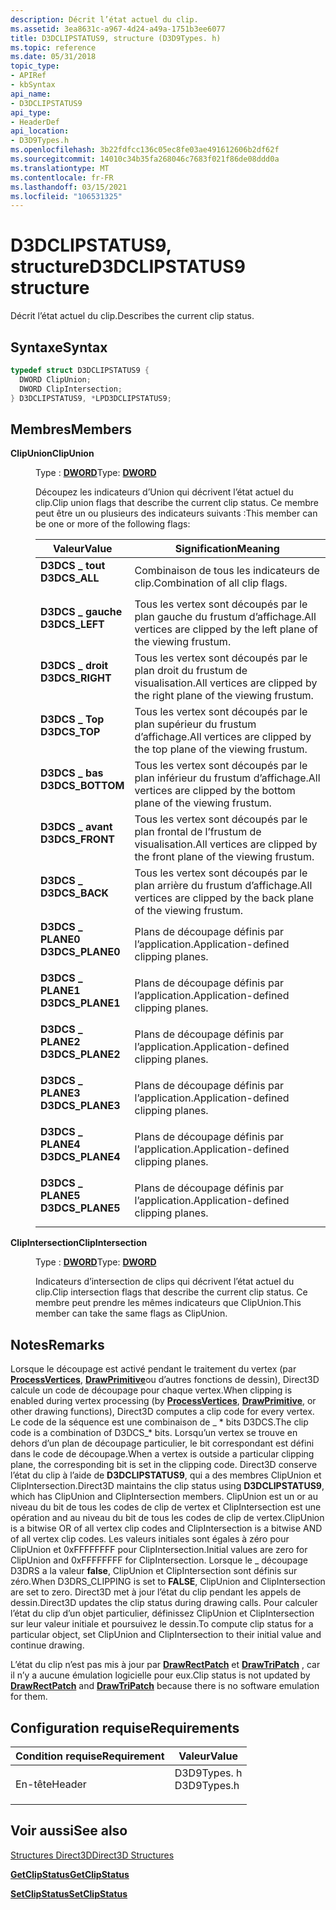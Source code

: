 ```yaml
---
description: Décrit l’état actuel du clip.
ms.assetid: 3ea8631c-a967-4d24-a49a-1751b3ee6077
title: D3DCLIPSTATUS9, structure (D3D9Types. h)
ms.topic: reference
ms.date: 05/31/2018
topic_type:
- APIRef
- kbSyntax
api_name:
- D3DCLIPSTATUS9
api_type:
- HeaderDef
api_location:
- D3D9Types.h
ms.openlocfilehash: 3b22fdfcc136c05ec8fe03ae491612606b2df62f
ms.sourcegitcommit: 14010c34b35fa268046c7683f021f86de08ddd0a
ms.translationtype: MT
ms.contentlocale: fr-FR
ms.lasthandoff: 03/15/2021
ms.locfileid: "106531325"
---
```

# <a name="d3dclipstatus9-structure"></a><span data-ttu-id="0f8bb-103">D3DCLIPSTATUS9, structure</span><span class="sxs-lookup"><span data-stu-id="0f8bb-103">D3DCLIPSTATUS9 structure</span></span>

<span data-ttu-id="0f8bb-104">Décrit l’état actuel du clip.</span><span class="sxs-lookup"><span data-stu-id="0f8bb-104">Describes the current clip status.</span></span>

## <a name="syntax"></a><span data-ttu-id="0f8bb-105">Syntaxe</span><span class="sxs-lookup"><span data-stu-id="0f8bb-105">Syntax</span></span>


```C++
typedef struct D3DCLIPSTATUS9 {
  DWORD ClipUnion;
  DWORD ClipIntersection;
} D3DCLIPSTATUS9, *LPD3DCLIPSTATUS9;
```



## <a name="members"></a><span data-ttu-id="0f8bb-106">Membres</span><span class="sxs-lookup"><span data-stu-id="0f8bb-106">Members</span></span>

<dl> <dt>

<span data-ttu-id="0f8bb-107">**ClipUnion**</span><span class="sxs-lookup"><span data-stu-id="0f8bb-107">**ClipUnion**</span></span>
</dt> <dd>

<span data-ttu-id="0f8bb-108">Type : **[ **DWORD**](../winprog/windows-data-types.md)**</span><span class="sxs-lookup"><span data-stu-id="0f8bb-108">Type: **[**DWORD**](../winprog/windows-data-types.md)**</span></span>

</dd> <dd>

<span data-ttu-id="0f8bb-109">Découpez les indicateurs d’Union qui décrivent l’état actuel du clip.</span><span class="sxs-lookup"><span data-stu-id="0f8bb-109">Clip union flags that describe the current clip status.</span></span> <span data-ttu-id="0f8bb-110">Ce membre peut être un ou plusieurs des indicateurs suivants :</span><span class="sxs-lookup"><span data-stu-id="0f8bb-110">This member can be one or more of the following flags:</span></span>



| <span data-ttu-id="0f8bb-111">Valeur</span><span class="sxs-lookup"><span data-stu-id="0f8bb-111">Value</span></span>                                                                                                                                                      | <span data-ttu-id="0f8bb-112">Signification</span><span class="sxs-lookup"><span data-stu-id="0f8bb-112">Meaning</span></span>                                                                         |
|------------------------------------------------------------------------------------------------------------------------------------------------------------|---------------------------------------------------------------------------------|
| <span id="D3DCS_ALL"></span><span id="d3dcs_all"></span><dl> <span data-ttu-id="0f8bb-113"><dt>**D3DCS \_ tout**</dt></span><span class="sxs-lookup"><span data-stu-id="0f8bb-113"><dt>**D3DCS\_ALL**</dt></span></span> </dl>          | <span data-ttu-id="0f8bb-114">Combinaison de tous les indicateurs de clip.</span><span class="sxs-lookup"><span data-stu-id="0f8bb-114">Combination of all clip flags.</span></span><br/>                                       |
| <span id="D3DCS_LEFT"></span><span id="d3dcs_left"></span><dl> <span data-ttu-id="0f8bb-115"><dt>**D3DCS \_ gauche**</dt></span><span class="sxs-lookup"><span data-stu-id="0f8bb-115"><dt>**D3DCS\_LEFT**</dt></span></span> </dl>       | <span data-ttu-id="0f8bb-116">Tous les vertex sont découpés par le plan gauche du frustum d’affichage.</span><span class="sxs-lookup"><span data-stu-id="0f8bb-116">All vertices are clipped by the left plane of the viewing frustum.</span></span><br/>   |
| <span id="D3DCS_RIGHT"></span><span id="d3dcs_right"></span><dl> <span data-ttu-id="0f8bb-117"><dt>**D3DCS \_ droit**</dt></span><span class="sxs-lookup"><span data-stu-id="0f8bb-117"><dt>**D3DCS\_RIGHT**</dt></span></span> </dl>    | <span data-ttu-id="0f8bb-118">Tous les vertex sont découpés par le plan droit du frustum de visualisation.</span><span class="sxs-lookup"><span data-stu-id="0f8bb-118">All vertices are clipped by the right plane of the viewing frustum.</span></span><br/>  |
| <span id="D3DCS_TOP"></span><span id="d3dcs_top"></span><dl> <span data-ttu-id="0f8bb-119"><dt>**D3DCS \_ Top**</dt></span><span class="sxs-lookup"><span data-stu-id="0f8bb-119"><dt>**D3DCS\_TOP**</dt></span></span> </dl>          | <span data-ttu-id="0f8bb-120">Tous les vertex sont découpés par le plan supérieur du frustum d’affichage.</span><span class="sxs-lookup"><span data-stu-id="0f8bb-120">All vertices are clipped by the top plane of the viewing frustum.</span></span><br/>    |
| <span id="D3DCS_BOTTOM"></span><span id="d3dcs_bottom"></span><dl> <span data-ttu-id="0f8bb-121"><dt>**D3DCS \_ bas**</dt></span><span class="sxs-lookup"><span data-stu-id="0f8bb-121"><dt>**D3DCS\_BOTTOM**</dt></span></span> </dl> | <span data-ttu-id="0f8bb-122">Tous les vertex sont découpés par le plan inférieur du frustum d’affichage.</span><span class="sxs-lookup"><span data-stu-id="0f8bb-122">All vertices are clipped by the bottom plane of the viewing frustum.</span></span><br/> |
| <span id="D3DCS_FRONT"></span><span id="d3dcs_front"></span><dl> <span data-ttu-id="0f8bb-123"><dt>**D3DCS \_ avant**</dt></span><span class="sxs-lookup"><span data-stu-id="0f8bb-123"><dt>**D3DCS\_FRONT**</dt></span></span> </dl>    | <span data-ttu-id="0f8bb-124">Tous les vertex sont découpés par le plan frontal de l’frustum de visualisation.</span><span class="sxs-lookup"><span data-stu-id="0f8bb-124">All vertices are clipped by the front plane of the viewing frustum.</span></span><br/>  |
| <span id="D3DCS_BACK"></span><span id="d3dcs_back"></span><dl> <span data-ttu-id="0f8bb-125"><dt>**D3DCS \_**</dt></span><span class="sxs-lookup"><span data-stu-id="0f8bb-125"><dt>**D3DCS\_BACK**</dt></span></span> </dl>       | <span data-ttu-id="0f8bb-126">Tous les vertex sont découpés par le plan arrière du frustum d’affichage.</span><span class="sxs-lookup"><span data-stu-id="0f8bb-126">All vertices are clipped by the back plane of the viewing frustum.</span></span><br/>   |
| <span id="D3DCS_PLANE0"></span><span id="d3dcs_plane0"></span><dl> <span data-ttu-id="0f8bb-127"><dt>**D3DCS \_ PLANE0**</dt></span><span class="sxs-lookup"><span data-stu-id="0f8bb-127"><dt>**D3DCS\_PLANE0**</dt></span></span> </dl> | <span data-ttu-id="0f8bb-128">Plans de découpage définis par l’application.</span><span class="sxs-lookup"><span data-stu-id="0f8bb-128">Application-defined clipping planes.</span></span><br/>                                 |
| <span id="D3DCS_PLANE1"></span><span id="d3dcs_plane1"></span><dl> <span data-ttu-id="0f8bb-129"><dt>**D3DCS \_ PLANE1**</dt></span><span class="sxs-lookup"><span data-stu-id="0f8bb-129"><dt>**D3DCS\_PLANE1**</dt></span></span> </dl> | <span data-ttu-id="0f8bb-130">Plans de découpage définis par l’application.</span><span class="sxs-lookup"><span data-stu-id="0f8bb-130">Application-defined clipping planes.</span></span><br/>                                 |
| <span id="D3DCS_PLANE2"></span><span id="d3dcs_plane2"></span><dl> <span data-ttu-id="0f8bb-131"><dt>**D3DCS \_ PLANE2**</dt></span><span class="sxs-lookup"><span data-stu-id="0f8bb-131"><dt>**D3DCS\_PLANE2**</dt></span></span> </dl> | <span data-ttu-id="0f8bb-132">Plans de découpage définis par l’application.</span><span class="sxs-lookup"><span data-stu-id="0f8bb-132">Application-defined clipping planes.</span></span><br/>                                 |
| <span id="D3DCS_PLANE3"></span><span id="d3dcs_plane3"></span><dl> <span data-ttu-id="0f8bb-133"><dt>**D3DCS \_ PLANE3**</dt></span><span class="sxs-lookup"><span data-stu-id="0f8bb-133"><dt>**D3DCS\_PLANE3**</dt></span></span> </dl> | <span data-ttu-id="0f8bb-134">Plans de découpage définis par l’application.</span><span class="sxs-lookup"><span data-stu-id="0f8bb-134">Application-defined clipping planes.</span></span><br/>                                 |
| <span id="D3DCS_PLANE4"></span><span id="d3dcs_plane4"></span><dl> <span data-ttu-id="0f8bb-135"><dt>**D3DCS \_ PLANE4**</dt></span><span class="sxs-lookup"><span data-stu-id="0f8bb-135"><dt>**D3DCS\_PLANE4**</dt></span></span> </dl> | <span data-ttu-id="0f8bb-136">Plans de découpage définis par l’application.</span><span class="sxs-lookup"><span data-stu-id="0f8bb-136">Application-defined clipping planes.</span></span><br/>                                 |
| <span id="D3DCS_PLANE5"></span><span id="d3dcs_plane5"></span><dl> <span data-ttu-id="0f8bb-137"><dt>**D3DCS \_ PLANE5**</dt></span><span class="sxs-lookup"><span data-stu-id="0f8bb-137"><dt>**D3DCS\_PLANE5**</dt></span></span> </dl> | <span data-ttu-id="0f8bb-138">Plans de découpage définis par l’application.</span><span class="sxs-lookup"><span data-stu-id="0f8bb-138">Application-defined clipping planes.</span></span><br/>                                 |



 

</dd> <dt>

<span data-ttu-id="0f8bb-139">**ClipIntersection**</span><span class="sxs-lookup"><span data-stu-id="0f8bb-139">**ClipIntersection**</span></span>
</dt> <dd>

<span data-ttu-id="0f8bb-140">Type : **[ **DWORD**](../winprog/windows-data-types.md)**</span><span class="sxs-lookup"><span data-stu-id="0f8bb-140">Type: **[**DWORD**](../winprog/windows-data-types.md)**</span></span>

</dd> <dd>

<span data-ttu-id="0f8bb-141">Indicateurs d’intersection de clips qui décrivent l’état actuel du clip.</span><span class="sxs-lookup"><span data-stu-id="0f8bb-141">Clip intersection flags that describe the current clip status.</span></span> <span data-ttu-id="0f8bb-142">Ce membre peut prendre les mêmes indicateurs que ClipUnion.</span><span class="sxs-lookup"><span data-stu-id="0f8bb-142">This member can take the same flags as ClipUnion.</span></span>

</dd> </dl>

## <a name="remarks"></a><span data-ttu-id="0f8bb-143">Notes</span><span class="sxs-lookup"><span data-stu-id="0f8bb-143">Remarks</span></span>

<span data-ttu-id="0f8bb-144">Lorsque le découpage est activé pendant le traitement du vertex (par [**ProcessVertices**](/windows/desktop/api), [**DrawPrimitive**](/windows/win32/api/d3d9helper/nf-d3d9helper-idirect3ddevice9-drawprimitive)ou d’autres fonctions de dessin), Direct3D calcule un code de découpage pour chaque vertex.</span><span class="sxs-lookup"><span data-stu-id="0f8bb-144">When clipping is enabled during vertex processing (by [**ProcessVertices**](/windows/desktop/api), [**DrawPrimitive**](/windows/win32/api/d3d9helper/nf-d3d9helper-idirect3ddevice9-drawprimitive), or other drawing functions), Direct3D computes a clip code for every vertex.</span></span> <span data-ttu-id="0f8bb-145">Le code de la séquence est une combinaison de \_ \* bits D3DCS.</span><span class="sxs-lookup"><span data-stu-id="0f8bb-145">The clip code is a combination of D3DCS\_\* bits.</span></span> <span data-ttu-id="0f8bb-146">Lorsqu’un vertex se trouve en dehors d’un plan de découpage particulier, le bit correspondant est défini dans le code de découpage.</span><span class="sxs-lookup"><span data-stu-id="0f8bb-146">When a vertex is outside a particular clipping plane, the corresponding bit is set in the clipping code.</span></span> <span data-ttu-id="0f8bb-147">Direct3D conserve l’état du clip à l’aide de **D3DCLIPSTATUS9**, qui a des membres ClipUnion et ClipIntersection.</span><span class="sxs-lookup"><span data-stu-id="0f8bb-147">Direct3D maintains the clip status using **D3DCLIPSTATUS9**, which has ClipUnion and ClipIntersection members.</span></span> <span data-ttu-id="0f8bb-148">ClipUnion est un or au niveau du bit de tous les codes de clip de vertex et ClipIntersection est une opération and au niveau du bit de tous les codes de clip de vertex.</span><span class="sxs-lookup"><span data-stu-id="0f8bb-148">ClipUnion is a bitwise OR of all vertex clip codes and ClipIntersection is a bitwise AND of all vertex clip codes.</span></span> <span data-ttu-id="0f8bb-149">Les valeurs initiales sont égales à zéro pour ClipUnion et 0xFFFFFFFF pour ClipIntersection.</span><span class="sxs-lookup"><span data-stu-id="0f8bb-149">Initial values are zero for ClipUnion and 0xFFFFFFFF for ClipIntersection.</span></span> <span data-ttu-id="0f8bb-150">Lorsque le \_ découpage D3DRS a la valeur **false**, ClipUnion et ClipIntersection sont définis sur zéro.</span><span class="sxs-lookup"><span data-stu-id="0f8bb-150">When D3DRS\_CLIPPING is set to **FALSE**, ClipUnion and ClipIntersection are set to zero.</span></span> <span data-ttu-id="0f8bb-151">Direct3D met à jour l’état du clip pendant les appels de dessin.</span><span class="sxs-lookup"><span data-stu-id="0f8bb-151">Direct3D updates the clip status during drawing calls.</span></span> <span data-ttu-id="0f8bb-152">Pour calculer l’état du clip d’un objet particulier, définissez ClipUnion et ClipIntersection sur leur valeur initiale et poursuivez le dessin.</span><span class="sxs-lookup"><span data-stu-id="0f8bb-152">To compute clip status for a particular object, set ClipUnion and ClipIntersection to their initial value and continue drawing.</span></span>

<span data-ttu-id="0f8bb-153">L’état du clip n’est pas mis à jour par [**DrawRectPatch**](/windows/desktop/api) et [**DrawTriPatch**](/windows/win32/api/d3d9helper/nf-d3d9helper-idirect3ddevice9-drawtripatch) , car il n’y a aucune émulation logicielle pour eux.</span><span class="sxs-lookup"><span data-stu-id="0f8bb-153">Clip status is not updated by [**DrawRectPatch**](/windows/desktop/api) and [**DrawTriPatch**](/windows/win32/api/d3d9helper/nf-d3d9helper-idirect3ddevice9-drawtripatch) because there is no software emulation for them.</span></span>

## <a name="requirements"></a><span data-ttu-id="0f8bb-154">Configuration requise</span><span class="sxs-lookup"><span data-stu-id="0f8bb-154">Requirements</span></span>



| <span data-ttu-id="0f8bb-155">Condition requise</span><span class="sxs-lookup"><span data-stu-id="0f8bb-155">Requirement</span></span> | <span data-ttu-id="0f8bb-156">Valeur</span><span class="sxs-lookup"><span data-stu-id="0f8bb-156">Value</span></span> |
|-------------------|----------------------------------------------------------------------------------------|
| <span data-ttu-id="0f8bb-157">En-tête</span><span class="sxs-lookup"><span data-stu-id="0f8bb-157">Header</span></span><br/> | <dl> <span data-ttu-id="0f8bb-158"><dt>D3D9Types. h</dt></span><span class="sxs-lookup"><span data-stu-id="0f8bb-158"><dt>D3D9Types.h</dt></span></span> </dl> |



## <a name="see-also"></a><span data-ttu-id="0f8bb-159">Voir aussi</span><span class="sxs-lookup"><span data-stu-id="0f8bb-159">See also</span></span>

<dl> <dt>

[<span data-ttu-id="0f8bb-160">Structures Direct3D</span><span class="sxs-lookup"><span data-stu-id="0f8bb-160">Direct3D Structures</span></span>](dx9-graphics-reference-d3d-structures.md)
</dt> <dt>

[<span data-ttu-id="0f8bb-161">**GetClipStatus**</span><span class="sxs-lookup"><span data-stu-id="0f8bb-161">**GetClipStatus**</span></span>](/windows/win32/api/d3d9helper/nf-d3d9helper-idirect3ddevice9-getclipstatus)
</dt> <dt>

[<span data-ttu-id="0f8bb-162">**SetClipStatus**</span><span class="sxs-lookup"><span data-stu-id="0f8bb-162">**SetClipStatus**</span></span>](/windows/win32/api/d3d9helper/nf-d3d9helper-idirect3ddevice9-setclipstatus)
</dt> </dl>

 

 
